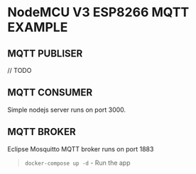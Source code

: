 # NodeMCU V3 ESP8266 MQTT EXAMPLE


## MQTT PUBLISER

// TODO

## MQTT CONSUMER

Simple nodejs server runs on port 3000.

## MQTT BROKER

Eclipse Mosquitto MQTT broker runs on port 1883


> `docker-compose up -d` - Run the app

